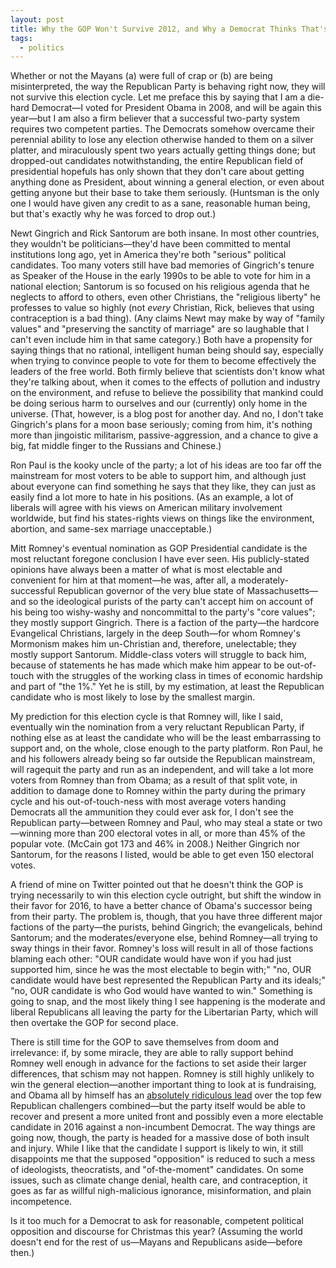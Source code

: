 ```yaml
---
layout: post
title: Why the GOP Won't Survive 2012, and Why a Democrat Thinks That's a Bad Thing
tags:
  - politics
---
```


Whether or not the Mayans (a) were full of crap or (b) are being
misinterpreted, the way the Republican Party is behaving right now,
they will not survive this election cycle. Let me preface this by
saying that I am a die-hard Democrat—I voted for President Obama in
2008, and will be again this year—but I am also a firm believer that
a successful two-party system requires two competent parties. The
Democrats somehow overcame their perennial ability to lose any election
otherwise handed to them on a silver platter, and miraculously spent
two years actually getting things done; but dropped-out candidates
notwithstanding, the entire Republican field of presidential hopefuls
has only shown that they don't care about getting anything done as
President, about winning a general election, or even about getting
anyone but their base to take them seriously. (Huntsman is the only one
I would have given any credit to as a sane, reasonable human being, but
that's exactly why he was forced to drop out.)
<!-- more -->

Newt Gingrich and Rick Santorum are both insane. In most other
countries, they wouldn't be politicians—they'd have been committed to
mental institutions long ago, yet in America they're both "serious"
political candidates. Too many voters still have bad memories of
Gingrich's tenure as Speaker of the House in the early 1990s to be able
to vote for him in a national election; Santorum is so focused on his
religious agenda that he neglects to afford to others, even other
Christians, the "religious liberty" he professes to value so highly
(not *every* Christian, Rick, believes that using contraception is a
bad thing). (Any claims Newt may make by way of "family values" and
"preserving the sanctity of marriage" are so laughable that I can't
even include him in that same category.) Both have a propensity for
saying things that no rational, intelligent human being should say,
especially when trying to convince people to vote for them to become
effectively the leaders of the free world. Both firmly believe that
scientists don't know what they're talking about, when it comes to the
effects of pollution and industry on the environment, and refuse to
believe the possibility that mankind could be doing serious harm to
ourselves and our (currently) only home in the universe. (That,
however, is a blog post for another day. And no, I don't take
Gingrich's plans for a moon base seriously; coming from him, it's
nothing more than jingoistic militarism, passive-aggression, and a
chance to give a big, fat middle finger to the Russians and Chinese.)

Ron Paul is the kooky uncle of the party; a lot of his ideas are too
far off the mainstream for most voters to be able to support him, and
although just about everyone can find something he says that they like,
they can just as easily find a lot more to hate in his positions. (As
an example, a lot of liberals will agree with his views on American
military involvement worldwide, but find his states-rights views on
things like the environment, abortion, and same-sex marriage
unacceptable.)

Mitt Romney's eventual nomination as GOP Presidential candidate is the
most reluctant foregone conclusion I have ever seen. His
publicly-stated opinions have always been a matter of what is most
electable and convenient for him at that moment—he was, after all, a
moderately-successful Republican governor of the very blue state of
Massachusetts—and so the ideological purists of the party can't
accept him on account of his being too wishy-washy and noncommittal to
the party's "core values"; they mostly support Gingrich. There is a
faction of the party—the hardcore Evangelical Christians, largely in
the deep South—for whom Romney's Mormonism makes him un-Christian
and, therefore, unelectable; they mostly support Santorum. Middle-class
voters will struggle to back him, because of statements he has made
which make him appear to be out-of-touch with the struggles of the
working class in times of economic hardship and part of "the 1%." Yet
he is still, by my estimation, at least the Republican candidate who is
most likely to lose by the smallest margin.

My prediction for this election cycle is that Romney will, like I said,
eventually win the nomination from a very reluctant Republican Party,
if nothing else as at least the candidate who will be the least
embarrassing to support and, on the whole, close enough to the party
platform. Ron Paul, he and his followers already being so far outside
the Republican mainstream, will ragequit the party and run as an
independent, and will take a lot more voters from Romney than from
Obama; as a result of that split vote, in addition to damage done to
Romney within the party during the primary cycle and his
out-of-touch-ness with most average voters handing Democrats all the
ammunition they could ever ask for, I don't see the Republican
party—between Romney and Paul, who may steal a state or two—winning
more than 200 electoral votes in all, or more than 45% of the popular
vote. (McCain got 173 and 46% in 2008.) Neither Gingrich nor Santorum,
for the reasons I listed, would be able to get even 150 electoral votes.

A friend of mine on Twitter pointed out that he doesn't think the GOP
is trying necessarily to win this election cycle outright, but shift
the window in their favor for 2016, to have a better chance of Obama's
successor being from their party. The problem is, though, that you have
three different major factions of the party—the purists, behind
Gingrich; the evangelicals, behind Santorum; and the moderates/everyone
else, behind Romney—all trying to sway things in their favor.
Romney's loss will result in all of those factions blaming each other:
"OUR candidate would have won if you had just supported him, since he
was the most electable to begin with;" "no, OUR candidate would have
best represented the Republican Party and its ideals;" "no, OUR
candidate is who God would have wanted to win." Something is going to
snap, and the most likely thing I see happening is the moderate and
liberal Republicans all leaving the party for the Libertarian Party,
which will then overtake the GOP for second place.

There is still time for the GOP to save themselves from doom and
irrelevance: if, by some miracle, they are able to rally support behind
Romney well enough in advance for the factions to set aside their
larger differences, that schism may not happen. Romney is still highly
unlikely to win the general election—another important thing to look
at is fundraising, and Obama all by himself has an
[absolutely ridiculous lead][nyt] over the top few Republican
challengers combined—but the party itself would be able to recover
and present a more united front and possibly even a more electable
candidate in 2016 against a non-incumbent Democrat. The way things are
going now, though, the party is headed for a massive dose of both
insult and injury. While I like that the candidate I support is likely
to win, it still disappoints me that the supposed "opposition" is
reduced to such a mess of ideologists, theocratists, and
"of-the-moment" candidates. On some issues, such as climate change
denial, health care, and contraception, it goes as far as willful
nigh-malicious ignorance, misinformation, and plain incompetence.

Is it too much for a Democrat to ask for reasonable, competent
political opposition and discourse for Christmas this year? (Assuming
the world doesn't end for the rest of us—Mayans and Republicans
aside—before then.)

[nyt]: http://elections.nytimes.com/2012/campaign-finance
